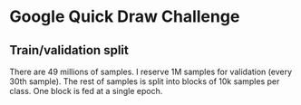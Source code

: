 # Google Quick Draw Challenge

## Train/validation split
There are 49 millions of samples. I reserve 1M samples for validation (every 30th sample).
The rest of samples is split into blocks of 10k samples per class. One block is fed at a single epoch.

